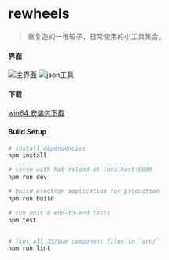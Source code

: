 # rewheels

> 重复造的一堆轮子，日常使用的小工具集合。

#### 界面

![主界面](https://raw.githubusercontent.com/shavenG/rewheels/master/static/main.png)
![json工具](https://raw.githubusercontent.com/shavenG/rewheels/master/static/json.png)

#### 下载

[win64 安装包下载](https://github.com/shavenG/rewheels/releases/download/0.0.1/rewheels.Setup.0.0.1.exe)


#### Build Setup

``` bash
# install dependencies
npm install

# serve with hot reload at localhost:9080
npm run dev

# build electron application for production
npm run build

# run unit & end-to-end tests
npm test


# lint all JS/Vue component files in `src/`
npm run lint

```

